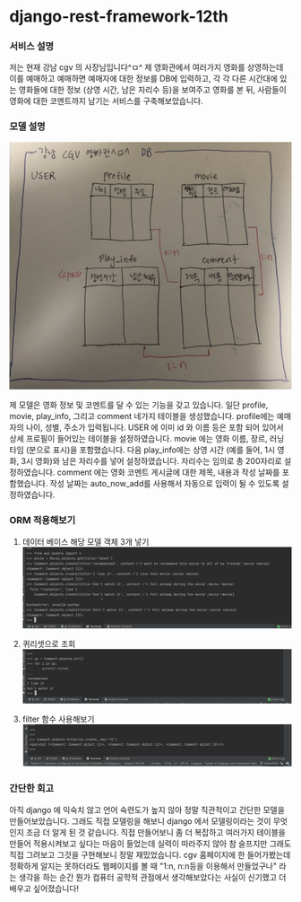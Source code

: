# django-rest-framework-12th

### 서비스 설명
저는 현재 강남 cgv 의 사장님입니다^ㅁ^ 제 영화관에서 여러가지 영화를 상영하는데 이를 예매하고 예매하면 예매자에 대한 정보를 DB에 입력하고, 
각 각 다른 시간대에 있는 영화들에 대한 정보 (상영 시간, 남은 자리수 등)을 보여주고 영화를 본 뒤, 사람들이 영화에 대한 
코멘트까지 남기는 서비스를 구축해보았습니다. 

### 모델 설명
![모델](./img/모델.jpeg "초기 모델 그림")

제 모델은 영화 정보 및 코멘트를 달 수 있는 기능을 갖고 있습니다. 일단 profile, movie, play_info, 
그리고 comment 네가지 테이블을 생성했습니다. profile에는 예매자의 나이, 성별, 주소가 입력됩니다. USER 에 이미 id 와 이름 등은
포함 되어 있어서 상세 프로필이 들어있는 테이블을 설정하였습니다. movie 에는 영화 이름, 장르, 러닝 타임 (분으로 표시)을 포함했습니다.
다음 play_info에는 상영 시간 (예를 들어, 1시 영화, 3시 영화)와 남은 자리수를 넣어 설정하였습니다. 자리수는 임의로 총 200자리로 설정하였습니다.
comment 에는 영화 코멘트 게시글에 대한 제목, 내용과 작성 날짜를 포함했습니다. 작성 날짜는 auto_now_add를 사용해서 자동으로 입력이 될 수 있도록
설정하였습니다. 

### ORM 적용해보기
1. 데이터 베이스 해당 모델 객체 3개 넣기 
![1111](./img/1111.png "데이터 베이스 해당 모델 객체 3개 넣기")

2. 퀴리셋으로 조회 
![222](./img/222.png "쿼리셋으로 조회")

3. filter 함수 사용해보기 
![3](./img/3.png "filter 함수 사용해보기")


### 간단한 회고 

아직 django 에 익숙치 않고 언어 숙련도가 높지 않아 정말 직관적이고 간단한 모델을 만들어보았습니다.
그래도 직접 모델링을 해보니 django 에서 모델링이라는 것이 무엇인지 조금 더 알게 된 것 같습니다. 
직접 만들어보니 좀 더 복잡하고 여러가지 테이블을 만들어 적용시켜보고 싶다는 마음이 들었는데 실력이 따라주지 않아 참 
슬프지만 그래도 직접 그려보고 그것을 구현해보니 정말 재밌었습니다. 
cgv 홈페이지에 한  들어가봤는데 정확하게 알지는 못하더라도 웹페이지를 볼 때 "1:n, n:n등을 이용해서 만들었구나" 라는 
생각을 하는 순간 뭔가 컴퓨터 공학적 관점에서 생각해보았다는 사실이 신기했고 더 배우고 싶어졌습니다! 
 

